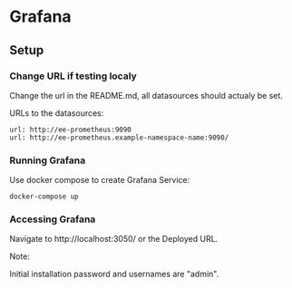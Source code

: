 # Grafana

## Setup

### Change URL if testing localy

Change the url in the README.md, all datasources should actualy be set.

URLs to the datasources:

```
url: http://ee-prometheus:9090
url: http://ee-prometheus.example-namespace-name:9090/
```

### Running Grafana

Use docker compose to create Grafana Service:

```
docker-compose up
```

### Accessing Grafana

Navigate to http://localhost:3050/ or the Deployed URL.

Note:

Initial installation password and usernames are "admin".